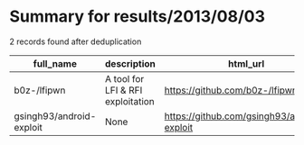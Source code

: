 
# Summary for results/2013/08/03
    
2 records found after deduplication

| full_name | description | html_url | matched_list | matched_count | pushed_at | size | stargazers_count | language | forks_count | vul_ids |
|--------------------------|-----------------------------------|---------------------------------------------|----------------|-----------------|---------------------------|--------|--------------------|------------|---------------|-----------|
| b0z-/lfipwn | A tool for LFI & RFI exploitation | https://github.com/b0z-/lfipwn | ['exploit'] | 1 | 2013-08-03 17:09:15+00:00 | 116 | 0 | C | 0 | [] |
| gsingh93/android-exploit | None | https://github.com/gsingh93/android-exploit | ['exploit'] | 1 | 2013-08-03 07:02:14+00:00 | 2516 | 2 | | 1 | [] |
